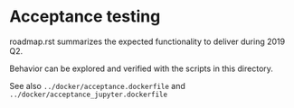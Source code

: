 # Acceptance testing

roadmap.rst summarizes the expected functionality to deliver during 2019 Q2.

Behavior can be explored and verified with the scripts in this directory.

See also `../docker/acceptance.dockerfile` and `../docker/acceptance_jupyter.dockerfile`